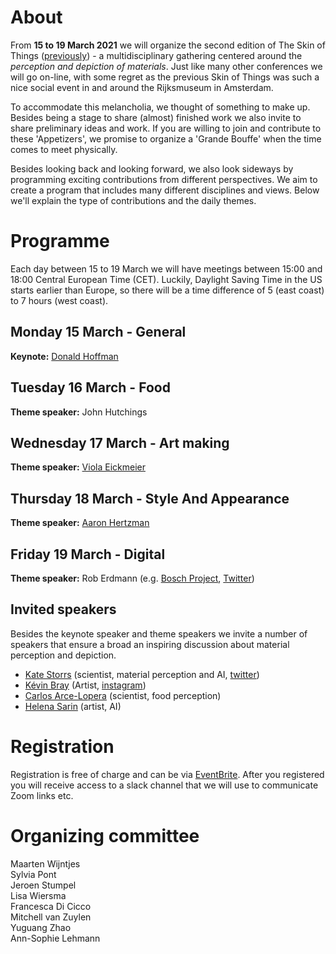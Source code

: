 # About

From **15 to 19 March 2021** we will organize the second edition of The Skin of Things ([previously](https://theskinofthings.github.io)) - a multidisciplinary gathering centered around the *perception and depiction of materials*. Just like many other conferences we will go on-line, with some regret as the previous Skin of Things was such a nice social event in and around the Rijksmuseum in Amsterdam. 

To accommodate this melancholia, we thought of something to make up. Besides being a stage to share (almost) finished work we also invite to share preliminary ideas and work. If you are willing to join and contribute to these 'Appetizers', we promise to organize a 'Grande Bouffe' when the time comes to meet physically.  

Besides looking back and looking forward, we also look sideways by programming exciting contributions from different perspectives. We aim to create a program that includes many different  disciplines and views. Below we'll explain the type of contributions and the daily themes. 





# Programme

Each day between 15 to 19 March we will have meetings between 15:00 and 18:00 Central European Time (CET). Luckily, Daylight Saving Time in the US starts earlier than Europe, so there will be a time difference of 5 (east coast) to 7 hours (west coast).  

## Monday 15 March - General
**Keynote:** [Donald Hoffman](https://www.cogsci.uci.edu/~ddhoff/) <br>

## Tuesday 16 March - Food 
**Theme speaker:** John Hutchings <br>

## Wednesday 17 March - Art making
**Theme speaker:** [Viola Eickmeier](https://studioviolet.org)<br>

## Thursday 18 March - Style And Appearance
**Theme speaker:** [Aaron Hertzman](https://www.dgp.toronto.edu/~hertzman/)<br>


## Friday 19 March - Digital
**Theme speaker:** Rob Erdmann (e.g. [Bosch Project](http://boschproject.org/#/), [Twitter](https://twitter.com/erdmann))<br>


## Invited speakers
Besides the keynote speaker and theme speakers we invite a number of speakers that ensure a broad an inspiring discussion about material perception and depiction.
- [Kate Storrs](https://www.katestorrs.com) (scientist, material perception and AI, [twitter](https://twitter.com/katestorrs))
- [Kévin Bray](https://kevinbray.biz) (Artist, [instagram](https://www.instagram.com/bray_kevin/))
- [Carlos Arce-Lopera](https://arcelopera.github.io/about/) (scientist, food perception)
- [Helena Sarin](https://twitter.com/glagolista) (artist, AI)

# Registration

Registration is free of charge and can be via [EventBrite](https://www.eventbrite.com/e/the-skin-of-things-ii-tickets-136721115537). After you registered you will receive access to a slack channel that we will use to communicate Zoom links etc. 


# Organizing committee
Maarten Wijntjes<br>
Sylvia Pont<br>
Jeroen Stumpel<br>
Lisa Wiersma<br>
Francesca Di Cicco<br>
Mitchell van Zuylen<br>
Yuguang Zhao<br>
Ann-Sophie Lehmann


